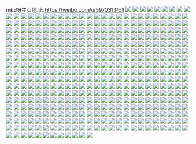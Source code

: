 mkx呀主页地址: https://weibo.com/u/5970313161 
![](https://wx4.sinaimg.cn/mw2000/006w2Pbzly1h9iqmndytxj30wi0v40uy.jpg) 
![](https://wx4.sinaimg.cn/mw2000/006w2Pbzly1h9iqmnlo2mj30wi0stq5y.jpg) 
![](https://wx4.sinaimg.cn/mw2000/006w2Pbzly1h9iqi37dekj30vc15sak1.jpg) 
![](https://wx4.sinaimg.cn/mw2000/006w2Pbzly1h9iqi3g6wej30vc15sdqm.jpg) 
![](https://wx4.sinaimg.cn/mw2000/006w2Pbzly1h9iqi3n39oj30vc0isdkt.jpg) 
![](https://wx4.sinaimg.cn/mw2000/006w2Pbzly1h9iqi7ttb7j30u01hctkn.jpg) 
![](https://wx4.sinaimg.cn/mw2000/006w2Pbzly1h9iqj05jrlj31yc0wib2a.jpg) 
![](https://wx4.sinaimg.cn/mw2000/006w2Pbzly1h96u039my7j30u01hcdwj.jpg) 
![](https://wx4.sinaimg.cn/mw2000/006w2Pbzly1h96u044lokj30u01hcndo.jpg) 
![](https://wx4.sinaimg.cn/mw2000/006w2Pbzly1h96u060kujj30u01hcww3.jpg) 
![](https://wx4.sinaimg.cn/mw2000/006w2Pbzly1h96u0chxhhj30wi1hbgyg.jpg) 
![](https://wx4.sinaimg.cn/mw2000/006w2Pbzly1h8waaeiylnj30uv0x3aga.jpg) 
![](https://wx4.sinaimg.cn/mw2000/006w2Pbzly1h8waaevfnfj30vc0x3n64.jpg) 
![](https://wx4.sinaimg.cn/mw2000/006w2Pbzly1h8waaf80szj30vc0y547w.jpg) 
![](https://wx4.sinaimg.cn/mw2000/006w2Pbzly1h8waag4lswj30v10wigt0.jpg) 
![](https://wx4.sinaimg.cn/mw2000/006w2Pbzly1h8waagw8o0j31qk20skg7.jpg) 
![](https://wx4.sinaimg.cn/mw2000/006w2Pbzly1h8ukx873syj32dc35snpe.jpg) 
![](https://wx4.sinaimg.cn/mw2000/006w2Pbzly1h8ukx8puk7j30re13y7ha.jpg) 
![](https://wx4.sinaimg.cn/mw2000/006w2Pbzly1h8ukx9rybvj30u01hcwrf.jpg) 
![](https://wx4.sinaimg.cn/mw2000/006w2Pbzly1h8kxynmrg7j31ng278qri.jpg) 
![](https://wx4.sinaimg.cn/mw2000/006w2Pbzly1h8kxymvf88j31p82bk1kx.jpg) 
![](https://wx4.sinaimg.cn/mw2000/006w2Pbzly1h8kxyogvaaj30vc15s133.jpg) 
![](https://wx4.sinaimg.cn/mw2000/006w2Pbzly1h8ioltbl3tj30vc15s7jk.jpg) 
![](https://wx4.sinaimg.cn/mw2000/006w2Pbzly1h8iolu5q6xj30vc15sh04.jpg) 
![](https://wx4.sinaimg.cn/mw2000/006w2Pbzly1h8iolxzvvyj31p91vd1ky.jpg) 
![](https://wx4.sinaimg.cn/mw2000/006w2Pbzly1h8iolycjazj31cb0r97ew.jpg) 
![](https://wx4.sinaimg.cn/mw2000/006w2Pbzly1h8iom0ppjtj30wi10ldlx.jpg) 
![](https://wx4.sinaimg.cn/mw2000/006w2Pbzly1h7ztdq9qhnj32c03404qq.jpg) 
![](https://wx4.sinaimg.cn/mw2000/006w2Pbzly1h7y64kq4jwj32c0340b2a.jpg) 
![](https://wx4.sinaimg.cn/mw2000/006w2Pbzly1h7y64lqqqij32c0340npe.jpg) 
![](https://wx4.sinaimg.cn/mw2000/006w2Pbzly1h7y64mgcp3j32c03401kx.jpg) 
![](https://wx4.sinaimg.cn/mw2000/006w2Pbzly1h7y64msh73j31dn1n8k3z.jpg) 
![](https://wx4.sinaimg.cn/mw2000/006w2Pbzly1h7y64olxtlj32c0340b2a.jpg) 
![](https://wx4.sinaimg.cn/mw2000/006w2Pbzly1h7y64pmd7nj32c0340qv5.jpg) 
![](https://wx4.sinaimg.cn/mw2000/006w2Pbzly1h7y64q8rnsj31mq1mikjl.jpg) 
![](https://wx4.sinaimg.cn/mw2000/006w2Pbzly1h7y64rgz5xj32c02v4u0y.jpg) 
![](https://wx4.sinaimg.cn/mw2000/006w2Pbzly1h7ux16yoifj30vb14dtm3.jpg) 
![](https://wx4.sinaimg.cn/mw2000/006w2Pbzly1h7ux1auhwhj30yp0q3jxb.jpg) 
![](https://wx4.sinaimg.cn/mw2000/006w2Pbzly1h7ux1bfj1wj30vc15salo.jpg) 
![](https://wx4.sinaimg.cn/mw2000/006w2Pbzly1h7ux1c0brij30vc15sqfi.jpg) 
![](https://wx4.sinaimg.cn/mw2000/006w2Pbzly1h7ux1d7axtj30vc15sgv6.jpg) 
![](https://wx4.sinaimg.cn/mw2000/006w2Pbzly1h7o8x0zobwj31sc2dsb29.jpg) 
![](https://wx4.sinaimg.cn/mw2000/006w2Pbzly1h7j152a2sgj30u01hctk4.jpg) 
![](https://wx4.sinaimg.cn/mw2000/006w2Pbzly1h7j152hdrej30u01hcdpp.jpg) 
![](https://wx4.sinaimg.cn/mw2000/006w2Pbzly1h7hrlojdahj30wi1kgqim.jpg) 
![](https://wx4.sinaimg.cn/mw2000/006w2Pbzly1h7hrlo8q8bj30tu12mdq8.jpg) 
![](https://wx4.sinaimg.cn/mw2000/006w2Pbzly1h6rg12lk5mj30u01hcgp2.jpg) 
![](https://wx4.sinaimg.cn/mw2000/006w2Pbzly1h6d7am8vh5j30u01hcta7.jpg) 
![](https://wx4.sinaimg.cn/mw2000/006w2Pbzly1h69v6bh456j31d20sjk5u.jpg) 
![](https://wx4.sinaimg.cn/mw2000/006w2Pbzly1h66btc4u6wj33402c07wk.jpg) 
![](https://wx4.sinaimg.cn/mw2000/006w2Pbzly1h66btf2nflj31sc20fx6p.jpg) 
![](https://wx4.sinaimg.cn/mw2000/006w2Pbzly1h63ujtzfzqj30wi0x77a7.jpg) 
![](https://wx4.sinaimg.cn/mw2000/006w2Pbzly1h60jfikv68j30vc15s12d.jpg) 
![](https://wx4.sinaimg.cn/mw2000/006w2Pbzly1h60jfj4sj4j30vc15sgo3.jpg) 
![](https://wx4.sinaimg.cn/mw2000/006w2Pbzly1h5tstosw2wj31sc2dshdt.jpg) 
![](https://wx4.sinaimg.cn/mw2000/006w2Pbzly1h5tstpl2m7j31sc2dsu0x.jpg) 
![](https://wx4.sinaimg.cn/mw2000/006w2Pbzly1h5p6x9uo04j30u01hcqd5.jpg) 
![](https://wx4.sinaimg.cn/mw2000/006w2Pbzly1h5msoxkrj4j30u01hcwql.jpg) 
![](https://wx4.sinaimg.cn/mw2000/006w2Pbzly1h5msozdpvjj31sc2dsu0y.jpg) 
![](https://wx4.sinaimg.cn/mw2000/006w2Pbzly1h5gzx0u6ifj30vc15sdyh.jpg) 
![](https://wx4.sinaimg.cn/mw2000/006w2Pbzly1h5gzwzh8wtj32a42vx7wj.jpg) 
![](https://wx4.sinaimg.cn/mw2000/006w2Pbzly1h5gzx2tdb4j32c0340u0z.jpg) 
![](https://wx4.sinaimg.cn/mw2000/006w2Pbzly1h5gzx6xydvj31sc2dsu0x.jpg) 
![](https://wx4.sinaimg.cn/mw2000/006w2Pbzly1h5gzy371ebj32c034le81.jpg) 
![](https://wx4.sinaimg.cn/mw2000/006w2Pbzly1h5gdrg4z91j31wh2lz1ky.jpg) 
![](https://wx4.sinaimg.cn/mw2000/006w2Pbzly1h5gdrhrqfjj32c03407wk.jpg) 
![](https://wx4.sinaimg.cn/mw2000/006w2Pbzly1h5gdreimwpj31vp2fbe84.jpg) 
![](https://wx4.sinaimg.cn/mw2000/006w2Pbzly1h5gdrqb1slj30u01hc1kx.jpg) 
![](https://wx4.sinaimg.cn/mw2000/006w2Pbzly1h5fw9zrf5mj322l1zqb2b.jpg) 
![](https://wx4.sinaimg.cn/mw2000/006w2Pbzly1h5fwa1r2clj32be35ku0y.jpg) 
![](https://wx4.sinaimg.cn/mw2000/006w2Pbzly1h5fwadu3fuj30vc15swye.jpg) 
![](https://wx4.sinaimg.cn/mw2000/006w2Pbzly1h59hhzhmm5j30uf15stq3.jpg) 
![](https://wx4.sinaimg.cn/mw2000/006w2Pbzly1h59hi0ojn9j31hc0u07ev.jpg) 
![](https://wx4.sinaimg.cn/mw2000/006w2Pbzly1h59hi0xz7gj30wf16wthm.jpg) 
![](https://wx4.sinaimg.cn/mw2000/006w2Pbzly1h59hi16yugj30vc15s7dc.jpg) 
![](https://wx4.sinaimg.cn/mw2000/006w2Pbzly1h59hi31sbgj32c0340hdy.jpg) 
![](https://wx4.sinaimg.cn/mw2000/006w2Pbzly1h59hi3v3ufj30u01hcwnh.jpg) 
![](https://wx4.sinaimg.cn/mw2000/006w2Pbzly1h53lvmchxnj30u01hcnc8.jpg) 
![](https://wx4.sinaimg.cn/mw2000/006w2Pbzly1h53lvshzl0j33402c04qr.jpg) 
![](https://wx4.sinaimg.cn/mw2000/006w2Pbzly1h51gc5z1ubj30qa0x9n34.jpg) 
![](https://wx4.sinaimg.cn/mw2000/006w2Pbzly1h51gceofs1j30p20zedoa.jpg) 
![](https://wx4.sinaimg.cn/mw2000/006w2Pbzly1h4qk3l0a91j328l2grhdu.jpg) 
![](https://wx4.sinaimg.cn/mw2000/006w2Pbzly1h4qk3jx7kmj33402c0npd.jpg) 
![](https://wx4.sinaimg.cn/mw2000/006w2Pbzly1h4qk3m6t2dj32c0340kjm.jpg) 
![](https://wx4.sinaimg.cn/mw2000/006w2Pbzly1h4qk3nfnlbj32c03401ky.jpg) 
![](https://wx4.sinaimg.cn/mw2000/006w2Pbzly1h4oa0miv53j30sn11w7cu.jpg) 
![](https://wx4.sinaimg.cn/mw2000/006w2Pbzly1h4oa0ne5cqj30vc15s13z.jpg) 
![](https://wx4.sinaimg.cn/mw2000/006w2Pbzly1h4oa0ou3fpj328l2grhdu.jpg) 
![](https://wx4.sinaimg.cn/mw2000/006w2Pbzly1h4bh7crjc1j30vc15s145.jpg) 
![](https://wx4.sinaimg.cn/mw2000/006w2Pbzly1h4bh7d0bt9j30vc15sjxu.jpg) 
![](https://wx4.sinaimg.cn/mw2000/006w2Pbzly1h49tlpxi0tj30u01hctl4.jpg) 
![](https://wx4.sinaimg.cn/mw2000/006w2Pbzly1h46tmrdygqj33342bcnpf.jpg) 
![](https://wx4.sinaimg.cn/mw2000/006w2Pbzly1h46tmu01tvj33342bc1l0.jpg) 
![](https://wx4.sinaimg.cn/mw2000/006w2Pbzly1h46tmvosi8j31pp2ji4qq.jpg) 
![](https://wx4.sinaimg.cn/mw2000/006w2Pbzly1h46tmws1yaj32732poqv6.jpg) 
![](https://wx4.sinaimg.cn/mw2000/006w2Pbzly1h46tmxfr1xj31sc2dse81.jpg) 
![](https://wx4.sinaimg.cn/mw2000/006w2Pbzly1h3ym12bh1aj32a7340u0y.jpg) 
![](https://wx4.sinaimg.cn/mw2000/006w2Pbzly1h3x4wp7urvj30u01hcwti.jpg) 
![](https://wx4.sinaimg.cn/mw2000/006w2Pbzly1h3synlq99xj30vc15sn97.jpg) 
![](https://wx4.sinaimg.cn/mw2000/006w2Pbzly1h3ocpy2i0lj30u01hcdts.jpg) 
![](https://wx4.sinaimg.cn/mw2000/006w2Pbzly1h3ocpycnvbj31hc0u0tn8.jpg) 
![](https://wx4.sinaimg.cn/mw2000/006w2Pbzly1h3lt75shgkj31r82arkjl.jpg) 
![](https://wx4.sinaimg.cn/mw2000/006w2Pbzly1h3lt75156aj31q129fkjl.jpg) 
![](https://wx4.sinaimg.cn/mw2000/006w2Pbzly1h3lt76mrdcj31sc2dsnpe.jpg) 
![](https://wx4.sinaimg.cn/mw2000/006w2Pbzly1h36n0oy7b9j30zk0k077x.jpg) 
![](https://wx4.sinaimg.cn/mw2000/006w2Pbzly1h2xp76l0rtj30u01hcn9j.jpg) 
![](https://wx4.sinaimg.cn/mw2000/006w2Pbzly1h2xp5qb6urj30wi1yc7l4.jpg) 
![](https://wx4.sinaimg.cn/mw2000/006w2Pbzly1h2xp5qpsn2j310o0rxqgm.jpg) 
![](https://wx4.sinaimg.cn/mw2000/006w2Pbzly1h2xp5r0j47j30vc15sdpo.jpg) 
![](https://wx4.sinaimg.cn/mw2000/006w2Pbzly1h2xp5rfekmj315b0lltfw.jpg) 
![](https://wx4.sinaimg.cn/mw2000/006w2Pbzly1h2xp5m7g8pj30vc15sgyy.jpg) 
![](https://wx4.sinaimg.cn/mw2000/006w2Pbzly1h2xp5mismaj30vc15s4ax.jpg) 
![](https://wx4.sinaimg.cn/mw2000/006w2Pbzly1h2xp5muj12j30vc15sna1.jpg) 
![](https://wx4.sinaimg.cn/mw2000/006w2Pbzly1h2xp5n91rvj30vc15sk4m.jpg) 
![](https://wx4.sinaimg.cn/mw2000/006w2Pbzly1h2xp5nmqfej30vc15sdsc.jpg) 
![](https://wx4.sinaimg.cn/mw2000/006w2Pbzly1h2xp5nyrrnj30vc15s17f.jpg) 
![](https://wx4.sinaimg.cn/mw2000/006w2Pbzly1h2xp5ob70wj30vc13mar7.jpg) 
![](https://wx4.sinaimg.cn/mw2000/006w2Pbzly1h2xp5lxcqvj30vc15s17k.jpg) 
![](https://wx4.sinaimg.cn/mw2000/006w2Pbzly1h2xp5oo4qlj315s0vc7gm.jpg) 
![](https://wx4.sinaimg.cn/mw2000/006w2Pbzly1h2xp5ow2i8j315s0vc49u.jpg) 
![](https://wx4.sinaimg.cn/mw2000/006w2Pbzly1h2xp5p8akcj315s0vc7gq.jpg) 
![](https://wx4.sinaimg.cn/mw2000/006w2Pbzly1h2xp5pg63gj315s0vcdqo.jpg) 
![](https://wx4.sinaimg.cn/mw2000/006w2Pbzly1h2xp5pv2jkj30vc15sqlm.jpg) 
![](https://wx4.sinaimg.cn/mw2000/006w2Pbzly1h2olay43cuj31gs0ton7z.jpg) 
![](https://wx4.sinaimg.cn/mw2000/006w2Pbzly1h2jq0bqke2j30u01hch0o.jpg) 
![](https://wx4.sinaimg.cn/mw2000/006w2Pbzly1h2h7iq89wjj31sc2dsb29.jpg) 
![](https://wx4.sinaimg.cn/mw2000/006w2Pbzly1h2h7ivfa6cj31sc2dse81.jpg) 
![](https://wx4.sinaimg.cn/mw2000/006w2Pbzly1h2h7ip7bh4j31sc2dsb29.jpg) 
![](https://wx4.sinaimg.cn/mw2000/006w2Pbzly1h2h7iscqu9j31sc2dsb29.jpg) 
![](https://wx4.sinaimg.cn/mw2000/006w2Pbzly1h2h7itepwfj31sc2ds7wh.jpg) 
![](https://wx4.sinaimg.cn/mw2000/006w2Pbzly1h2h7iudb6wj31sc2ds7wh.jpg) 
![](https://wx4.sinaimg.cn/mw2000/006w2Pbzly1h2g3g8fj1fj31sc2dsb29.jpg) 
![](https://wx4.sinaimg.cn/mw2000/006w2Pbzly1h2g3g9b58kj31sc2dse81.jpg) 
![](https://wx4.sinaimg.cn/mw2000/006w2Pbzly1h2fbubjeuhj30wi1ycq7i.jpg) 
![](https://wx4.sinaimg.cn/mw2000/006w2Pbzly1h2fbufctavj30ma0sg77a.jpg) 
![](https://wx4.sinaimg.cn/mw2000/006w2Pbzly1h2fbugh91ej32852y3e82.jpg) 
![](https://wx4.sinaimg.cn/mw2000/006w2Pbzly1h2fbuki45zj320t2phx6p.jpg) 
![](https://wx4.sinaimg.cn/mw2000/006w2Pbzly1h2fbultx55j322l2qjx6p.jpg) 
![](https://wx4.sinaimg.cn/mw2000/006w2Pbzly1h2fby7d946j30wi0kb40p.jpg) 
![](https://wx4.sinaimg.cn/mw2000/006w2Pbzly1h2cgzmwxa3j30vc15sgu7.jpg) 
![](https://wx4.sinaimg.cn/mw2000/006w2Pbzly1h29j5bbz1cj32802you0y.jpg) 
![](https://wx4.sinaimg.cn/mw2000/006w2Pbzly1h29j5cewzzj32802yoqv6.jpg) 
![](https://wx4.sinaimg.cn/mw2000/006w2Pbzly1h29j5dj1lmj32yo2801kz.jpg) 
![](https://wx4.sinaimg.cn/mw2000/006w2Pbzly1h29j5eyea8j309n07vaa8.jpg) 
![](https://wx4.sinaimg.cn/mw2000/006w2Pbzly1h29j5ff2xmj31e92dsqv5.jpg) 
![](https://wx4.sinaimg.cn/mw2000/006w2Pbzly1h29j5h1e36j32c03407wj.jpg) 
![](https://wx4.sinaimg.cn/mw2000/006w2Pbzly1h29j5irr8mj32br3407wi.jpg) 
![](https://wx4.sinaimg.cn/mw2000/006w2Pbzly1h29j5jh6lcj31a31gqx20.jpg) 
![](https://wx4.sinaimg.cn/mw2000/006w2Pbzly1h1qfd14uv6j31wn20me78.jpg) 
![](https://wx4.sinaimg.cn/mw2000/006w2Pbzly1h1qfd4c6i6j31wn20me81.jpg) 
![](https://wx4.sinaimg.cn/mw2000/006w2Pbzly1h1kn5pw3jyj30uf14qn6v.jpg) 
![](https://wx4.sinaimg.cn/mw2000/006w2Pbzly1h1kn5rjs9fj30vc15s7ec.jpg) 
![](https://wx4.sinaimg.cn/mw2000/006w2Pbzly1h1kn5sk0n9j31eg1hg7nl.jpg) 
![](https://wx4.sinaimg.cn/mw2000/006w2Pbzly1h1brzzxas9j31lw25z7wi.jpg) 
![](https://wx4.sinaimg.cn/mw2000/006w2Pbzly1h1bs0abupfj32c0340hdw.jpg) 
![](https://wx4.sinaimg.cn/mw2000/006w2Pbzly1h1bs0bcuqnj31pa24t4qq.jpg) 
![](https://wx4.sinaimg.cn/mw2000/006w2Pbzly1h1bs0cxcohj32c0340hdx.jpg) 
![](https://wx4.sinaimg.cn/mw2000/006w2Pbzly1h1bs0dvqoej31sc2ds7wh.jpg) 
![](https://wx4.sinaimg.cn/mw2000/006w2Pbzly1h1bs0fdxhpj33402c0e84.jpg) 
![](https://wx4.sinaimg.cn/mw2000/006w2Pbzly1h1bs0gzxlbj31pe2ds1ky.jpg) 
![](https://wx4.sinaimg.cn/mw2000/006w2Pbzly1h12u38mchrj32322yub2b.jpg) 
![](https://wx4.sinaimg.cn/mw2000/006w2Pbzly1h12u3mat07j30u01hcned.jpg) 
![](https://wx4.sinaimg.cn/mw2000/006w2Pbzly1h12u43i9eoj30wi1ycqv5.jpg) 
![](https://wx4.sinaimg.cn/mw2000/006w2Pbzly1h12u4g0dydj30wi1yce81.jpg) 
![](https://wx4.sinaimg.cn/mw2000/006w2Pbzly1h12u4n1q6oj30wi1yc7wh.jpg) 
![](https://wx4.sinaimg.cn/mw2000/006w2Pbzly1h12u4onh0rj32c0340hdu.jpg) 
![](https://wx4.sinaimg.cn/mw2000/006w2Pbzly1h12u4njegrj30vc12w4ad.jpg) 
![](https://wx4.sinaimg.cn/mw2000/006w2Pbzly1h0udf32n6aj31ni2d9qv5.jpg) 
![](https://wx4.sinaimg.cn/mw2000/006w2Pbzly1h0pr3a8p9yj31v929unpe.jpg) 
![](https://wx4.sinaimg.cn/mw2000/006w2Pbzly1h0pr3iq6ivj32c0340x6s.jpg) 
![](https://wx4.sinaimg.cn/mw2000/006w2Pbzly1h0lcd3etl6j30tv12rtfx.jpg) 
![](https://wx4.sinaimg.cn/mw2000/006w2Pbzly1h0lcd3n7yrj30vc15sk1n.jpg) 
![](https://wx4.sinaimg.cn/mw2000/006w2Pbzly1h0lcd3xmmzj30u00z2n5y.jpg) 
![](https://wx4.sinaimg.cn/mw2000/006w2Pbzly1h0lcd5bjoxj31sc2dskjm.jpg) 
![](https://wx4.sinaimg.cn/mw2000/006w2Pbzly1h00kce57rtj30b40rsgpp.jpg) 
![](https://wx4.sinaimg.cn/mw2000/006w2Pbzly1h00kcdzs5lj30b40rs425.jpg) 
![](https://wx4.sinaimg.cn/mw2000/006w2Pbzly1h00kcegd31j30ud17ggug.jpg) 
![](https://wx4.sinaimg.cn/mw2000/006w2Pbzly1gznwb5vajdj30u01hc49m.jpg) 
![](https://wx4.sinaimg.cn/mw2000/006w2Pbzly1gzj7m6ci8sj31sc2dsu0x.jpg) 
![](https://wx4.sinaimg.cn/mw2000/006w2Pbzly1gzj7m6ziftj32c02c04qq.jpg) 
![](https://wx4.sinaimg.cn/mw2000/006w2Pbzly1gzj7m7kftsj31sc2dsqv5.jpg) 
![](https://wx4.sinaimg.cn/mw2000/006w2Pbzly1gzj7m82jegj31n61dx1kx.jpg) 
![](https://wx4.sinaimg.cn/mw2000/006w2Pbzly1gzj7m9ur9xj32c03407wi.jpg) 
![](https://wx4.sinaimg.cn/mw2000/006w2Pbzly1gzj7ma809aj30wi1ji4a9.jpg) 
![](https://wx4.sinaimg.cn/mw2000/006w2Pbzly1gzj7m5l9fdj30wi1jdarq.jpg) 
![](https://wx4.sinaimg.cn/mw2000/006w2Pbzly1gzdfpy2tvwj315s0vc132.jpg) 
![](https://wx4.sinaimg.cn/mw2000/006w2Pbzly1gzdfpx8m4ej30vc15sqew.jpg) 
![](https://wx4.sinaimg.cn/mw2000/006w2Pbzly1gzdfr0o38ij30qm0yttgy.jpg) 
![](https://wx4.sinaimg.cn/mw2000/006w2Pbzly1gzdfr1j3zdj30pg0y17be.jpg) 
![](https://wx4.sinaimg.cn/mw2000/006w2Pbzly1gzdfr3uqp5j30wi1ycqd8.jpg) 
![](https://wx4.sinaimg.cn/mw2000/006w2Pbzly1gzc8jrwq40j31gu1svb14.jpg) 
![](https://wx4.sinaimg.cn/mw2000/006w2Pbzly1gzc8jt19ijj30k00zkgr7.jpg) 
![](https://wx4.sinaimg.cn/mw2000/006w2Pbzly1gzc8jslh7mj30qm0yttgy.jpg) 
![](https://wx4.sinaimg.cn/mw2000/006w2Pbzly1gzc8jnvgfdj30pg0y17be.jpg) 
![](https://wx4.sinaimg.cn/mw2000/006w2Pbzly1gzc8jvfxacj32c0340e82.jpg) 
![](https://wx4.sinaimg.cn/mw2000/006w2Pbzly1gzc8jy7deoj32c0340e82.jpg) 
![](https://wx4.sinaimg.cn/mw2000/006w2Pbzly1gz6dbuqvgnj30u01hcgv3.jpg) 
![](https://wx4.sinaimg.cn/mw2000/006w2Pbzly1gz6dbmppd2j30wi1evgtt.jpg) 
![](https://wx4.sinaimg.cn/mw2000/006w2Pbzly1gz6dbokxd1j30wi1yc1kx.jpg) 
![](https://wx4.sinaimg.cn/mw2000/006w2Pbzly1gyw7e8gaqrj32c0340qv6.jpg) 
![](https://wx4.sinaimg.cn/mw2000/006w2Pbzly1gypb2xxdhwj32c0340u0y.jpg) 
![](https://wx4.sinaimg.cn/mw2000/006w2Pbzly1gypb3278w8j30up0nmteq.jpg) 
![](https://wx4.sinaimg.cn/mw2000/006w2Pbzly1gypb2wss0sj31yu2guu0y.jpg) 
![](https://wx4.sinaimg.cn/mw2000/006w2Pbzly1gyj0d9curmj32c0340u0y.jpg) 
![](https://wx4.sinaimg.cn/mw2000/006w2Pbzly1gyj0dc6hawj32c0340e82.jpg) 
![](https://wx4.sinaimg.cn/mw2000/006w2Pbzly1gyhlf1503hj30uo0w7tiy.jpg) 
![](https://wx4.sinaimg.cn/mw2000/006w2Pbzly1gyhlf0op1vj30lm0xpgqy.jpg) 
![](https://wx4.sinaimg.cn/mw2000/006w2Pbzly1gyfvhmnumoj30wi1kg176.jpg) 
![](https://wx4.sinaimg.cn/mw2000/006w2Pbzly1gyfvhn0elbj30u014x4bh.jpg) 
![](https://wx4.sinaimg.cn/mw2000/006w2Pbzly1gyfvhprqt2j30vc15sn5p.jpg) 
![](https://wx4.sinaimg.cn/mw2000/006w2Pbzly1gyfvhpz3dwj30gl0ilgnh.jpg) 
![](https://wx4.sinaimg.cn/mw2000/006w2Pbzly1gy8psyso9vj30rz153wos.jpg) 
![](https://wx4.sinaimg.cn/mw2000/006w2Pbzly1gy8pszfmgvj31o61xj7wh.jpg) 
![](https://wx4.sinaimg.cn/mw2000/006w2Pbzly1gy8pt0st0rj30wi1yce5q.jpg) 
![](https://wx4.sinaimg.cn/mw2000/006w2Pbzly1gxzqejfvbfj30wi159tcg.jpg) 
![](https://wx4.sinaimg.cn/mw2000/006w2Pbzly1gxzqeo4uf9j32c0340npf.jpg) 
![](https://wx4.sinaimg.cn/mw2000/006w2Pbzly1gxzqek2zotj32c0340kjn.jpg) 
![](https://wx4.sinaimg.cn/mw2000/006w2Pbzly1gxzqej6ol2j30ze17o16q.jpg) 
![](https://wx4.sinaimg.cn/mw2000/006w2Pbzly1gxzqelrfmtj30sg0msjvs.jpg) 
![](https://wx4.sinaimg.cn/mw2000/006w2Pbzly1gxsl7u49ezj32oh1nzx6p.jpg) 
![](https://wx4.sinaimg.cn/mw2000/006w2Pbzly1gxoyj505y8j333y22ox6q.jpg) 
![](https://wx4.sinaimg.cn/mw2000/006w2Pbzly1gxoyj5qlzcj322o33y1kz.jpg) 
![](https://wx4.sinaimg.cn/mw2000/006w2Pbzly1gxoyj6hus4j322o33yqv6.jpg) 
![](https://wx4.sinaimg.cn/mw2000/006w2Pbzly1gxoyj7a5e2j322o33yqv6.jpg) 
![](https://wx4.sinaimg.cn/mw2000/006w2Pbzly1gxoyjb30u2j321k3407wk.jpg) 
![](https://wx4.sinaimg.cn/mw2000/006w2Pbzly1gxoyjcujufj333y22o7wk.jpg) 
![](https://wx4.sinaimg.cn/mw2000/006w2Pbzly1gxoyjgpu7uj34g02yohe3.jpg) 
![](https://wx4.sinaimg.cn/mw2000/006w2Pbzly1gxoyj9n7phj32yo4g0e86.jpg) 
![](https://wx4.sinaimg.cn/mw2000/006w2Pbzly1gxoyj3thpqj32yo4g0nph.jpg) 
![](https://wx4.sinaimg.cn/mw2000/006w2Pbzly1gxn1qjx37sj32c03404qq.jpg) 
![](https://wx4.sinaimg.cn/mw2000/006w2Pbzly1gxn1qkix7dj30vc15stgk.jpg) 
![](https://wx4.sinaimg.cn/mw2000/006w2Pbzly1gxn1qivpy7j30q41237aw.jpg) 
![](https://wx4.sinaimg.cn/mw2000/006w2Pbzly1gxi63enoq5j32a130aqv7.jpg) 
![](https://wx4.sinaimg.cn/mw2000/006w2Pbzly1gxi63cihy5j32c035x7wl.jpg) 
![](https://wx4.sinaimg.cn/mw2000/006w2Pbzly1gxh1qmvifwj31o01o0x1x.jpg) 
![](https://wx4.sinaimg.cn/mw2000/006w2Pbzly1gxh1qnllxxj30t610hdrb.jpg) 
![](https://wx4.sinaimg.cn/mw2000/006w2Pbzly1gxh1qydk9cj32c02c0kjm.jpg) 
![](https://wx4.sinaimg.cn/mw2000/006w2Pbzly1gxcg2h75nhj31sc2ds7wi.jpg) 
![](https://wx4.sinaimg.cn/mw2000/006w2Pbzly1gwzrs6tkatj32c0340u0y.jpg) 
![](https://wx4.sinaimg.cn/mw2000/006w2Pbzly1gwz9zlaf1jj31sc2dsqv5.jpg) 
![](https://wx4.sinaimg.cn/mw2000/006w2Pbzly1gwz9zmeb3kj31sc2dsu0x.jpg) 
![](https://wx4.sinaimg.cn/mw2000/006w2Pbzly1gwz9zk7mw6j31sc2dsu0x.jpg) 
![](https://wx4.sinaimg.cn/mw2000/006w2Pbzly1gwu37416w9j31sc2dskjm.jpg) 
![](https://wx4.sinaimg.cn/mw2000/006w2Pbzly1gwu36xgf64j31sc2ds1ky.jpg) 
![](https://wx4.sinaimg.cn/mw2000/006w2Pbzly1gwu36ytxc4j31sc2ds7ln.jpg) 
![](https://wx4.sinaimg.cn/mw2000/006w2Pbzly1gwphf2urb4j33402c07wi.jpg) 
![](https://wx4.sinaimg.cn/mw2000/006w2Pbzly1gwphf1jkmjj32c03407wh.jpg) 
![](https://wx4.sinaimg.cn/mw2000/006w2Pbzly1gwphf4wnbsj33402c01kz.jpg) 
![](https://wx4.sinaimg.cn/mw2000/006w2Pbzly1gwphf7364mj31sc2dsx6p.jpg) 
![](https://wx4.sinaimg.cn/mw2000/006w2Pbzly1gwphfckpd8j30vc11sanz.jpg) 
![](https://wx4.sinaimg.cn/mw2000/006w2Pbzly1gwphf8x9x7j32c0340x6q.jpg) 
![](https://wx4.sinaimg.cn/mw2000/006w2Pbzly1gwphfakgg5j33402c01kz.jpg) 
![](https://wx4.sinaimg.cn/mw2000/006w2Pbzly1gwphfcwqm7j30vc15swpb.jpg) 
![](https://wx4.sinaimg.cn/mw2000/006w2Pbzly1gwphfd9melj30vc15swpb.jpg) 
![](https://wx4.sinaimg.cn/mw2000/006w2Pbzly1gwm190895bj31wz1wp4qp.jpg) 
![](https://wx4.sinaimg.cn/mw2000/006w2Pbzly1gwm18zm7laj31nb1mn7va.jpg) 
![](https://wx4.sinaimg.cn/mw2000/006w2Pbzly1gw9uu8mwskj30iz0on0x8.jpg) 
![](https://wx4.sinaimg.cn/mw2000/006w2Pbzly1gw9uu8zj06j30nc0mzn2m.jpg) 
![](https://wx4.sinaimg.cn/mw2000/006w2Pbzly1gw9uu87dr5j32c03404qr.jpg) 
![](https://wx4.sinaimg.cn/mw2000/006w2Pbzly1gw9uubs6kmj30se11zk1e.jpg) 
![](https://wx4.sinaimg.cn/mw2000/006w2Pbzly1gw9uuakuufj33402c0hdv.jpg) 
![](https://wx4.sinaimg.cn/mw2000/006w2Pbzly1gw9uud6ytej32c0340kjm.jpg) 
![](https://wx4.sinaimg.cn/mw2000/006w2Pbzly1gw9uuf7gzgj33402c0u0z.jpg) 
![](https://wx4.sinaimg.cn/mw2000/006w2Pbzly1gw9uui6ynaj32c0340kjn.jpg) 
![](https://wx4.sinaimg.cn/mw2000/006w2Pbzly1gw9uul9ksdj323y1pfx6p.jpg) 
![](https://wx4.sinaimg.cn/mw2000/006w2Pbzly1gvrk3ypxm0j62c0340b2b02.jpg) 
![](https://wx4.sinaimg.cn/mw2000/006w2Pbzly1gvrk43iyuwj61yc0winpd02.jpg) 
![](https://wx4.sinaimg.cn/mw2000/006w2Pbzly1gvrk45hzccj62c03401ky02.jpg) 
![](https://wx4.sinaimg.cn/mw2000/006w2Pbzly1gvntqm0af7j61qi1sle8102.jpg) 
![](https://wx4.sinaimg.cn/mw2000/006w2Pbzly1gve8eq18gij62c02c0u0y02.jpg) 
![](https://wx4.sinaimg.cn/mw2000/006w2Pbzly1gve8er2qz1j62c03404qs02.jpg) 
![](https://wx4.sinaimg.cn/mw2000/006w2Pbzly1gve8eoo6u1j62c03401l002.jpg) 
![](https://wx4.sinaimg.cn/mw2000/006w2Pbzly1gve8es7d55j62c0340kjn02.jpg) 
![](https://wx4.sinaimg.cn/mw2000/006w2Pbzly1gve8etcbq9j629d2aw1ky02.jpg) 
![](https://wx4.sinaimg.cn/mw2000/006w2Pbzly1gve8euk6h4j62c034000002.jpg) 
![](https://wx4.sinaimg.cn/mw2000/006w2Pbzly1gve8evm1w5j62c0340u0y02.jpg) 
![](https://wx4.sinaimg.cn/mw2000/006w2Pbzly1gve8enguvej62c0340qv702.jpg) 
![](https://wx4.sinaimg.cn/mw2000/006w2Pbzly1gve8ew2p7lj60vc15sthz02.jpg) 
![](https://wx4.sinaimg.cn/mw2000/006w2Pbzly1gv6qqosotdj61sc2ds7wh02.jpg) 
![](https://wx4.sinaimg.cn/mw2000/006w2Pbzly1gv6qqq2wa8j61sc2dsb2902.jpg) 
![](https://wx4.sinaimg.cn/mw2000/006w2Pbzly1gurpb0wa8sj62c0340b2b02.jpg) 
![](https://wx4.sinaimg.cn/mw2000/006w2Pbzly1gurpb4zlcdj63402c0u0y02.jpg) 
![](https://wx4.sinaimg.cn/mw2000/006w2Pbzly1gunfp7g7s9j62c03404qq02.jpg) 
![](https://wx4.sinaimg.cn/mw2000/006w2Pbzly1guhm13bhofj60ut0ziqal02.jpg) 
![](https://wx4.sinaimg.cn/mw2000/006w2Pbzly1guhm14e51wj32c0340npe.jpg) 
![](https://wx4.sinaimg.cn/mw2000/006w2Pbzly1guhm12x3fzj62c0340npe02.jpg) 
![](https://wx4.sinaimg.cn/mw2000/006w2Pbzly1guhm14ugn5j60pa1hcdit02.jpg) 
![](https://wx4.sinaimg.cn/mw2000/006w2Pbzly1gtqrr69fmzj33402c01kz.jpg) 
![](https://wx4.sinaimg.cn/mw2000/006w2Pbzly1gtqrrbqw3rj31lz1uyu0x.jpg) 
![](https://wx4.sinaimg.cn/mw2000/006w2Pbzly1gtqrrkqvqqj32c0340b2c.jpg) 
![](https://wx4.sinaimg.cn/mw2000/006w2Pbzly1gtqrrszw11j32c03404qr.jpg) 
![](https://wx4.sinaimg.cn/mw2000/006w2Pbzly1gtqrs16yguj32c0340hdv.jpg) 
![](https://wx4.sinaimg.cn/mw2000/006w2Pbzly1gtqrr0uur5j30u01hck2a.jpg) 
![](https://wx4.sinaimg.cn/mw2000/006w2Pbzly1gtn6oq1zolj32c03404qr.jpg) 
![](https://wx4.sinaimg.cn/mw2000/006w2Pbzly1gtfdejwacaj31hw1nn7sq.jpg) 
![](https://wx4.sinaimg.cn/mw2000/006w2Pbzly1gtfdemgb6aj32c0340qv7.jpg) 
![](https://wx4.sinaimg.cn/mw2000/006w2Pbzly1gtfdeoy7ltj32c03404qr.jpg) 
![](https://wx4.sinaimg.cn/mw2000/006w2Pbzly1gtfdei64urj33402c04qr.jpg) 
![](https://wx4.sinaimg.cn/mw2000/006w2Pbzly1gtfdersxg4j33402c07wl.jpg) 
![](https://wx4.sinaimg.cn/mw2000/006w2Pbzly1gtfdev8jttj32c0340e83.jpg) 
![](https://wx4.sinaimg.cn/mw2000/006w2Pbzly1gtblc8yetej33402c0e81.jpg) 
![](https://wx4.sinaimg.cn/mw2000/006w2Pbzly1gtblcc7t9xj32c0340hdw.jpg) 
![](https://wx4.sinaimg.cn/mw2000/006w2Pbzly1gtblcfk8kzj33402c0kjo.jpg) 
![](https://wx4.sinaimg.cn/mw2000/006w2Pbzly1gtblc76cpij33402c07wi.jpg) 
![](https://wx4.sinaimg.cn/mw2000/006w2Pbzly1gt9x8tneh2j30ya1w8x5n.jpg) 
![](https://wx4.sinaimg.cn/mw2000/006w2Pbzly1gt9x8u0myjj30ig0zlq9m.jpg) 
![](https://wx4.sinaimg.cn/mw2000/006w2Pbzly1gt9dtlwnqyj31sc2dsqv5.jpg) 
![](https://wx4.sinaimg.cn/mw2000/006w2Pbzly1gt9dtpx4flj32c0340x6q.jpg) 
![](https://wx4.sinaimg.cn/mw2000/006w2Pbzly1gt9dtjbbiyj32c03401ky.jpg) 
![](https://wx4.sinaimg.cn/mw2000/006w2Pbzly1gt68xw51wmj33402c07wk.jpg) 
![](https://wx4.sinaimg.cn/mw2000/006w2Pbzly1gt68ya57abj30o90sswje.jpg) 
![](https://wx4.sinaimg.cn/mw2000/006w2Pbzly1gt68xymc5xj31de0runb2.jpg) 
![](https://wx4.sinaimg.cn/mw2000/006w2Pbzly1gt68xrmkfhj32c0340u0y.jpg) 
![](https://wx4.sinaimg.cn/mw2000/006w2Pbzly1gt68y1mvr2j32c0340hdu.jpg) 
![](https://wx4.sinaimg.cn/mw2000/006w2Pbzly1gt68y482b8j31o02801ky.jpg) 
![](https://wx4.sinaimg.cn/mw2000/006w2Pbzly1gt68y6l6raj32c0340hdu.jpg) 
![](https://wx4.sinaimg.cn/mw2000/006w2Pbzly1gt68y24ilhj30wi0j540g.jpg) 
![](https://wx4.sinaimg.cn/mw2000/006w2Pbzly1gt68zaby1yj32c0340e83.jpg) 
![](https://wx4.sinaimg.cn/mw2000/006w2Pbzly1gt2gea4eccj32c0340kjn.jpg) 
![](https://wx4.sinaimg.cn/mw2000/006w2Pbzly1gt2gapb9shj32c03407wj.jpg) 
![](https://wx4.sinaimg.cn/mw2000/006w2Pbzly1gt1cqly5svj30q30mrqak.jpg) 
![](https://wx4.sinaimg.cn/mw2000/006w2Pbzly1gt1cqqf7msj33402c0e83.jpg) 
![](https://wx4.sinaimg.cn/mw2000/006w2Pbzly1gszcyji2u3j33402c07wh.jpg) 
![](https://wx4.sinaimg.cn/mw2000/006w2Pbzly1gszcylj1s0j33402c0e81.jpg) 
![](https://wx4.sinaimg.cn/mw2000/006w2Pbzly1gszcyoc8acj33402c0e83.jpg) 
![](https://wx4.sinaimg.cn/mw2000/006w2Pbzly1gszcyrxwe2j33402c0hdu.jpg) 
![](https://wx4.sinaimg.cn/mw2000/006w2Pbzly1gszcyvohkij32c0340hdv.jpg) 
![](https://wx4.sinaimg.cn/mw2000/006w2Pbzly1gszcyz9mxxj32c0340npf.jpg) 
![](https://wx4.sinaimg.cn/mw2000/006w2Pbzly1gsvbas589sj33402c0qv7.jpg) 
![](https://wx4.sinaimg.cn/mw2000/006w2Pbzly1gsvbaxykjvj32c03404qq.jpg) 
![](https://wx4.sinaimg.cn/mw2000/006w2Pbzly1gsvbb4ev43j32c03404qs.jpg) 
![](https://wx4.sinaimg.cn/mw2000/006w2Pbzly1gsvbb5ugkhj30qg1b213n.jpg) 
![](https://wx4.sinaimg.cn/mw2000/006w2Pbzly1gsvbb9i4gdj31sc2dsx6p.jpg) 
![](https://wx4.sinaimg.cn/mw2000/006w2Pbzly1gsvbbadbuuj30u0140dmm.jpg) 
![](https://wx4.sinaimg.cn/mw2000/006w2Pbzly1gsl0ayluz1j32c0340u0y.jpg) 
![](https://wx4.sinaimg.cn/mw2000/006w2Pbzly1gsl0b1gdknj33402c0e82.jpg) 
![](https://wx4.sinaimg.cn/mw2000/006w2Pbzly1gsl0atyn29j32c0340hdv.jpg) 
![](https://wx4.sinaimg.cn/mw2000/006w2Pbzly1gsl0b6cmu4j32c0340kjm.jpg) 
![](https://wx4.sinaimg.cn/mw2000/006w2Pbzly1gsl0bbnn4xj32c0340npe.jpg) 
![](https://wx4.sinaimg.cn/mw2000/006w2Pbzly1gsl0bemkyhj31o01z7npd.jpg) 
![](https://wx4.sinaimg.cn/mw2000/006w2Pbzly1gsl0bg44k5j316y1smaxp.jpg) 
![](https://wx4.sinaimg.cn/mw2000/006w2Pbzly1gsl0bhwfcwj31o0280b29.jpg) 
![](https://wx4.sinaimg.cn/mw2000/006w2Pbzly1gsl0bn65k6j32c03407wk.jpg) 
![](https://wx4.sinaimg.cn/mw2000/006w2Pbzly1gshc7pq76pj32c0340kjm.jpg) 
![](https://wx4.sinaimg.cn/mw2000/006w2Pbzly1gshc7u4srqj32c0340x6r.jpg) 
![](https://wx4.sinaimg.cn/mw2000/006w2Pbzly1gshc7wgvrqj33402c0e82.jpg) 
![](https://wx4.sinaimg.cn/mw2000/006w2Pbzly1gshc827pp8j32c03401kz.jpg) 
![](https://wx4.sinaimg.cn/mw2000/006w2Pbzly1gshc86k1hhj32c03404qr.jpg) 
![](https://wx4.sinaimg.cn/mw2000/006w2Pbzly1gshc88q986j33402c0u0y.jpg) 
![](https://wx4.sinaimg.cn/mw2000/006w2Pbzly1gsdcraqvznj30u01400vy.jpg) 
![](https://wx4.sinaimg.cn/mw2000/006w2Pbzly1gsdcrbdm6wj318o0p5jzj.jpg) 
![](https://wx4.sinaimg.cn/mw2000/006w2Pbzly1gsdcrex874j33402c0hdt.jpg) 
![](https://wx4.sinaimg.cn/mw2000/006w2Pbzly1gsdcri7e3aj33402c0ki7.jpg) 
![](https://wx4.sinaimg.cn/mw2000/006w2Pbzly1gsdcrkwuk8j31in1vre81.jpg) 
![](https://wx4.sinaimg.cn/mw2000/006w2Pbzly1gsdcrp21uej31yq1cru0x.jpg) 
![](https://wx4.sinaimg.cn/mw2000/006w2Pbzly1gsapaulxuaj32c03407wj.jpg) 
![](https://wx4.sinaimg.cn/mw2000/006w2Pbzly1gsapb0ll4wj32c0340hdu.jpg) 
![](https://wx4.sinaimg.cn/mw2000/006w2Pbzly1gsapb9ha9cj32c0340npf.jpg) 
![](https://wx4.sinaimg.cn/mw2000/006w2Pbzly1gsapbft6z1j32c0340qv7.jpg) 
![](https://wx4.sinaimg.cn/mw2000/006w2Pbzly1gsapbi1xrkj30u01hctpg.jpg) 
![](https://wx4.sinaimg.cn/mw2000/006w2Pbzly1gsapbirf6sj30u01hcqe1.jpg) 
![](https://wx4.sinaimg.cn/mw2000/006w2Pbzly1gsapap81cij30kx0qz42b.jpg) 
![](https://wx4.sinaimg.cn/mw2000/006w2Pbzly1gs5xqd4bfnj30u01hc19p.jpg) 
![](https://wx4.sinaimg.cn/mw2000/006w2Pbzly1gs5xqglyg4j32c0340qv6.jpg) 
![](https://wx4.sinaimg.cn/mw2000/006w2Pbzly1gs3ujdppyvj30u0125wpb.jpg) 
![](https://wx4.sinaimg.cn/mw2000/006w2Pbzly1grsgi0pdfej33402c01d5.jpg) 
![](https://wx4.sinaimg.cn/mw2000/006w2Pbzly1grsgi3drhwj32801o0e81.jpg) 
![](https://wx4.sinaimg.cn/mw2000/006w2Pbzly1grsgi5f6b2j32801o0u0x.jpg) 
![](https://wx4.sinaimg.cn/mw2000/006w2Pbzly1grsgi7numhj31g924q7wb.jpg) 
![](https://wx4.sinaimg.cn/mw2000/006w2Pbzly1grsgi9vmycj31h521z7wh.jpg) 
![](https://wx4.sinaimg.cn/mw2000/006w2Pbzly1grsgidcy8hj31o0280hdt.jpg) 
![](https://wx4.sinaimg.cn/mw2000/006w2Pbzly1grow6avc83j32c0340npe.jpg) 
![](https://wx4.sinaimg.cn/mw2000/006w2Pbzly1grow6cb3ocj33402c0hdt.jpg) 
![](https://wx4.sinaimg.cn/mw2000/006w2Pbzly1grow6fc4rcj32c0340b2b.jpg) 
![](https://wx4.sinaimg.cn/mw2000/006w2Pbzly1grow6gsp2uj33402c0qv5.jpg) 
![](https://wx4.sinaimg.cn/mw2000/006w2Pbzly1grow6jj7r3j31zw2n1u0x.jpg) 
![](https://wx4.sinaimg.cn/mw2000/006w2Pbzly1grow6ncgrcj33402c07wi.jpg) 
![](https://wx4.sinaimg.cn/mw2000/006w2Pbzly1grow6r388vj33402c0qv5.jpg) 
![](https://wx4.sinaimg.cn/mw2000/006w2Pbzly1grow6vvabuj33402c0npe.jpg) 
![](https://wx4.sinaimg.cn/mw2000/006w2Pbzly1grow6z5sz9j33402c0b2b.jpg) 
![](https://wx4.sinaimg.cn/mw2000/006w2Pbzly1grow72vozej31o0280hdt.jpg) 
![](https://wx4.sinaimg.cn/mw2000/006w2Pbzly1grow74ehxyj31o0280hdt.jpg) 
![](https://wx4.sinaimg.cn/mw2000/006w2Pbzly1grow765v1uj31lh1o0kjm.jpg) 
![](https://wx4.sinaimg.cn/mw2000/006w2Pbzly1grow77hacij32c0340kjl.jpg) 
![](https://wx4.sinaimg.cn/mw2000/006w2Pbzly1grow78ppj9j31rs1o01kx.jpg) 
![](https://wx4.sinaimg.cn/mw2000/006w2Pbzly1grow69exjsj31o0280u0x.jpg) 
![](https://wx4.sinaimg.cn/mw2000/006w2Pbzly1grow79nbsej33402c0npd.jpg) 
![](https://wx4.sinaimg.cn/mw2000/006w2Pbzly1griuv5a98lj30u01407bm.jpg) 
![](https://wx4.sinaimg.cn/mw2000/006w2Pbzly1griuv6026yj30u0140wmc.jpg) 
![](https://wx4.sinaimg.cn/mw2000/006w2Pbzly1griuv4yfsmj30u011jqbc.jpg) 
![](https://wx4.sinaimg.cn/mw2000/006w2Pbzly1grfw215yawj30u0140n63.jpg) 
![](https://wx4.sinaimg.cn/mw2000/006w2Pbzly1grfw226se6j30u0140tg3.jpg) 
![](https://wx4.sinaimg.cn/mw2000/006w2Pbzly1grfw2300ttj31400u0n4r.jpg) 
![](https://wx4.sinaimg.cn/mw2000/006w2Pbzly1grfw240aqaj31400u0ag8.jpg) 
![](https://wx4.sinaimg.cn/mw2000/006w2Pbzly1gre0vvi1vcj31sy0u04qz.jpg) 
![](https://wx4.sinaimg.cn/mw2000/006w2Pbzly1gre0vy42l4j31sy0u0qvc.jpg) 
![](https://wx4.sinaimg.cn/mw2000/006w2Pbzly1gre0vsbxg5j31sy0u07wq.jpg) 
![](https://wx4.sinaimg.cn/mw2000/006w2Pbzly1graoryph8ej30u00u0494.jpg) 
![](https://wx4.sinaimg.cn/mw2000/006w2Pbzly1graorzjbzzj30u00u0ak1.jpg) 
![](https://wx4.sinaimg.cn/mw2000/006w2Pbzly1graorz4hroj30u00u0n5t.jpg) 
![](https://wx4.sinaimg.cn/mw2000/006w2Pbzly1gr7tca02qvj30wi0wi45y.jpg) 
![](https://wx4.sinaimg.cn/mw2000/006w2Pbzly1gr7tcb6kmzj31yc0wiu0z.jpg) 
![](https://wx4.sinaimg.cn/mw2000/006w2Pbzly1gr6l04a6akj31mo1m54qp.jpg) 
![](https://wx4.sinaimg.cn/mw2000/006w2Pbzly1gr464hbia0j32ds1sgqv6.jpg) 
![](https://wx4.sinaimg.cn/mw2000/006w2Pbzly1gqyl9xoektj34cg39c1l1.jpg) 
![](https://wx4.sinaimg.cn/mw2000/006w2Pbzly1gqchsi6j8sj32c03407wm.jpg) 
![](https://wx4.sinaimg.cn/mw2000/006w2Pbzly1gqchspovcxj33402c0qv8.jpg) 
![](https://wx4.sinaimg.cn/mw2000/006w2Pbzly1gqchsyiswfj33402c01l1.jpg) 
![](https://wx4.sinaimg.cn/mw2000/006w2Pbzly1gqbfaadxkaj339c4cgb2b.jpg) 
![](https://wx4.sinaimg.cn/mw2000/006w2Pbzly1gqbfadxkidj339c4cgqv7.jpg) 
![](https://wx4.sinaimg.cn/mw2000/006w2Pbzly1gqbfaewub0j30q20zg7ig.jpg) 
![](https://wx4.sinaimg.cn/mw2000/006w2Pbzly1gqap0lmhlvj339c4cgx6r.jpg) 
![](https://wx4.sinaimg.cn/mw2000/006w2Pbzly1gqap0qd5u1j32c03407wm.jpg) 
![](https://wx4.sinaimg.cn/mw2000/006w2Pbzly1gqap0tiy67j34cg39c7wk.jpg) 
![](https://wx4.sinaimg.cn/mw2000/006w2Pbzly1gqap0zgux5j32c0340e86.jpg) 
![](https://wx4.sinaimg.cn/mw2000/006w2Pbzly1gqap13ufhcj32c02m2qv6.jpg) 
![](https://wx4.sinaimg.cn/mw2000/006w2Pbzly1gqap17ka5lj32c03401l1.jpg) 
![](https://wx4.sinaimg.cn/mw2000/006w2Pbzly1gq4cyufm6bj32801o0qv8.jpg) 
![](https://wx4.sinaimg.cn/mw2000/006w2Pbzly1gq4cz9ffnrj32c02c01l0.jpg) 
![](https://wx4.sinaimg.cn/mw2000/006w2Pbzly1gq4czjpclbj339c39bb2b.jpg) 
![](https://wx4.sinaimg.cn/mw2000/006w2Pbzly1gq0tbaxvkvj30ku0kuq5u.jpg) 
![](https://wx4.sinaimg.cn/mw2000/006w2Pbzly1gq0tbk28esj30ku0kuzn8.jpg) 
![](https://wx4.sinaimg.cn/mw2000/006w2Pbzly1gq0fygtn8cj34cg39ce85.jpg) 
![](https://wx4.sinaimg.cn/mw2000/006w2Pbzly1gq0fym3fslj34cg39chdx.jpg) 
![](https://wx4.sinaimg.cn/mw2000/006w2Pbzly1gpyn4skasxj30u00u0wi3.jpg) 
![](https://wx4.sinaimg.cn/mw2000/006w2Pbzly1gpq50c2mz4j339c4cgu0z.jpg) 
![](https://wx4.sinaimg.cn/mw2000/006w2Pbzly1gppwr5g4lpj33402c07wm.jpg) 
![](https://wx4.sinaimg.cn/mw2000/006w2Pbzly1gppwrp2flfj32c02c01l0.jpg) 
![](https://wx4.sinaimg.cn/mw2000/006w2Pbzly1gpie0fuxn2j31081mo7wh.jpg) 
![](https://wx4.sinaimg.cn/mw2000/006w2Pbzly1gpev3g0u27j32c0340e87.jpg) 
![](https://wx4.sinaimg.cn/mw2000/006w2Pbzly1gpev3j39lhj31o021cnpe.jpg) 
![](https://wx4.sinaimg.cn/mw2000/006w2Pbzly1gp72l3dspfj31jk1jk4il.jpg) 
![](https://wx4.sinaimg.cn/mw2000/006w2Pbzly1gp72lpgvi4j30u00u0tv6.jpg) 
![](https://wx4.sinaimg.cn/mw2000/006w2Pbzly1gp72mtawnij339c4cgnpf.jpg) 
![](https://wx4.sinaimg.cn/mw2000/006w2Pbzly1gp72lsd59ij32c02c0e83.jpg) 
![](https://wx4.sinaimg.cn/mw2000/006w2Pbzly1gp72mq2f8aj33402c0x6s.jpg) 
![](https://wx4.sinaimg.cn/mw2000/006w2Pbzly1gp72l6zhf7j32c02c04qr.jpg) 
![](https://wx4.sinaimg.cn/mw2000/006w2Pbzly1gp72lodqe9j32c02c0u0z.jpg) 
![](https://wx4.sinaimg.cn/mw2000/006w2Pbzly1gp72lawjonj32c02c0npf.jpg) 
![](https://wx4.sinaimg.cn/mw2000/006w2Pbzly1gp72l7v5tsj30ps0rs7f7.jpg) 
![](https://wx4.sinaimg.cn/mw2000/006w2Pbzgy1goqxyssixjj31o01o0b2b.jpg) 
![](https://wx4.sinaimg.cn/mw2000/006w2Pbzgy1goqxz1kmvwj31o01o0hdv.jpg) 
![](https://wx4.sinaimg.cn/mw2000/006w2Pbzgy1goqxz4mvyoj31ai1crquu.jpg) 
![](https://wx4.sinaimg.cn/mw2000/006w2Pbzgy1goqxz5gkswj30u00u0q8e.jpg) 
![](https://wx4.sinaimg.cn/mw2000/006w2Pbzgy1goqxzh3zf1j31ie1ie1ky.jpg) 
![](https://wx4.sinaimg.cn/mw2000/006w2Pbzgy1goqy1ody1vj31o01o0qv8.jpg) 
